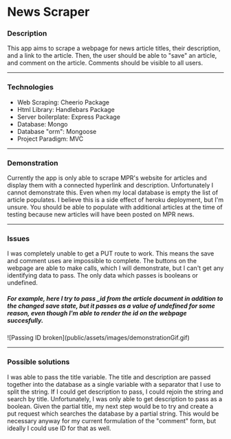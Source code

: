 <h1>News Scraper</h1>


<h3>Description</h3>
<p> This app aims to scrape a webpage for news article titles, their description, and a link to the article. Then, the user should be able to "save" an article, and comment on the article. Comments should be visible to all users. </p>


<hr>


<h3>Technologies</h3>

<ul>
    <li>Web Scraping: Cheerio Package </li>
    <li>Html Library: Handlebars Package </li>
    <li>Server boilerplate: Express Package </li>
    <li>Database: Mongo </li>
    <li>Database "orm": Mongoose</li>
    <li>Project Paradigm: MVC</li>

</ul>


<hr>

<h3>Demonstration</h3>

<p>Currently the app is only able to scrape MPR's website for articles and display them with a connected hyperlink and description. Unfortunately I cannot demonstrate this. Even when my local database is empty the list of article populates. I believe this is a side effect of heroku deployment, but I'm unsure. You should be able to populate with additional articles at the time of testing because new articles will have been posted on MPR news.</p>


<hr>


<h3>Issues</h3>

<p>I was completely unable to get a PUT route to work. This means the save and comment uses are impossible to complete. The buttons on the webpage are able to make calls, which I will demonstrate, but I can't get any identifying data to pass. The only data which passes is booleans or undefined. </p>

<h5>For example, here I try to pass _id from the article document in addition to the changed save state, but it passes as a value of undefined for some reason, even though I'm able to render the id on the webpage succesfully.</h5>
![Passing ID broken](public/assets/images/demonstrationGif.gif)


<hr>


<h3>Possible solutions</h3>

<p>I was able to pass the title variable. The title and description are passed together into the database as a single variable with a separator that I use to split the string. If I could get description to pass, I could rejoin the string and search by title. Unfortunately, I was only able to get description to pass as a boolean. Given the partial title, my next step would be to try and create a put request which searches the database by a partial string. This would be necessary anyway for my current formulation of the "comment" form, but ideally I could use ID for that as well.</p>


